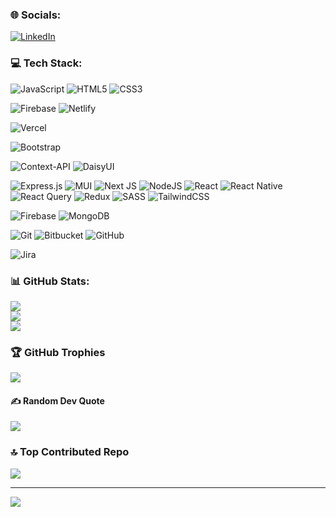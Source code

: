 
### 🌐 Socials:
[![LinkedIn](https://img.shields.io/badge/LinkedIn-%230077B5.svg?logo=linkedin&logoColor=white)](https://linkedin.com/in/pranavpremanand) 

### 💻 Tech Stack:
![JavaScript](https://img.shields.io/badge/javascript-%23323330.svg?style=flat-square&logo=javascript&logoColor=%23F7DF1E)
![HTML5](https://img.shields.io/badge/html5-%23E34F26.svg?style=flat-square&logo=html5&logoColor=white)
![CSS3](https://img.shields.io/badge/css3-%231572B6.svg?style=flat-square&logo=css3&logoColor=white) 
<!-- ![Python](https://img.shields.io/badge/python-3670A0?style=flat-square&logo=python&logoColor=ffdd54)
![TypeScript](https://img.shields.io/badge/typescript-%23007ACC.svg?style=flat-square&logo=typescript&logoColor=white)
![GraphQL](https://img.shields.io/badge/-GraphQL-E10098?style=flat-square&logo=graphql&logoColor=white)
![AWS](https://img.shields.io/badge/AWS-%23FF9900.svg?style=flat-square&logo=amazon-aws&logoColor=white) -->
![Firebase](https://img.shields.io/badge/firebase-%23039BE5.svg?style=flat-square&logo=firebase) ![Netlify](https://img.shields.io/badge/netlify-%23000000.svg?style=flat-square&logo=netlify&logoColor=#00C7B7)
<!--![GithubPages](https://img.shields.io/badge/github%20pages-121013?style=flat-square&logo=github&logoColor=white)
![Google Cloud](https://img.shields.io/badge/GoogleCloud-%234285F4.svg?style=flat-square&logo=google-cloud&logoColor=white) -->
<!--![Heroku](https://img.shields.io/badge/heroku-%23430098.svg?style=flat-square&logo=heroku&logoColor=white) 
![Render](https://img.shields.io/badge/Render-%46E3B7.svg?style=flat-square&logo=render&logoColor=white)  -->
![Vercel](https://img.shields.io/badge/vercel-%23000000.svg?style=flat-square&logo=vercel&logoColor=white) 
<!-- ![Ant-Design](https://img.shields.io/badge/-AntDesign-%230170FE?style=flat-square&logo=ant-design&logoColor=white) --> 
![Bootstrap](https://img.shields.io/badge/bootstrap-%238511FA.svg?style=flat-square&logo=bootstrap&logoColor=white) 
<!--![Chart.js](https://img.shields.io/badge/chart.js-F5788D.svg?style=flat-square&logo=chart.js&logoColor=white) -->
![Context-API](https://img.shields.io/badge/Context--Api-000000?style=flat-square&logo=react) 
![DaisyUI](https://img.shields.io/badge/daisyui-5A0EF8?style=flat-square&logo=daisyui&logoColor=white)
<!-- ![Expo](https://img.shields.io/badge/expo-1C1E24?style=flat-square&logo=expo&logoColor=#D04A37) -->
![Express.js](https://img.shields.io/badge/express.js-%23404d59.svg?style=flat-square&logo=express&logoColor=%2361DAFB) 
![MUI](https://img.shields.io/badge/MUI-%230081CB.svg?style=flat-square&logo=mui&logoColor=white)
![Next JS](https://img.shields.io/badge/Next-black?style=flat-square&logo=next.js&logoColor=white)
![NodeJS](https://img.shields.io/badge/node.js-6DA55F?style=flat-square&logo=node.js&logoColor=white)
![React](https://img.shields.io/badge/react-%2320232a.svg?style=flat-square&logo=react&logoColor=%2361DAFB)
![React Native](https://img.shields.io/badge/react_native-%2320232a.svg?style=flat-square&logo=react&logoColor=%2361DAFB)
![React Query](https://img.shields.io/badge/-React%20Query-FF4154?style=flat-square&logo=react%20query&logoColor=white)
![Redux](https://img.shields.io/badge/redux-%23593d88.svg?style=flat-square&logo=redux&logoColor=white)
![SASS](https://img.shields.io/badge/SASS-hotpink.svg?style=flat-square&logo=SASS&logoColor=white)
![TailwindCSS](https://img.shields.io/badge/tailwindcss-%2338B2AC.svg?style=flat-square&logo=tailwind-css&logoColor=white)
<!-- ![Three js](https://img.shields.io/badge/threejs-black?style=flat-square&logo=three.js&logoColor=white) -->
<!-- ![Vue.js](https://img.shields.io/badge/vue.js-%2335495e.svg?style=flat-square&logo=vuedotjs&logoColor=%234FC08D) -->
<!-- ![Angular](https://img.shields.io/badge/angular-%23DD0031.svg?style=flat-square&logo=angular&logoColor=white) -->
![Firebase](https://img.shields.io/badge/firebase-a08021?style=flat-square&logo=firebase&logoColor=ffcd34)
![MongoDB](https://img.shields.io/badge/MongoDB-%234ea94b.svg?style=flat-square&logo=mongodb&logoColor=white)
<!-- ![Postgres](https://img.shields.io/badge/postgres-%23316192.svg?style=flat-square&logo=postgresql&logoColor=white) -->
<!-- ![Prisma](https://img.shields.io/badge/Prisma-3982CE?style=flat-square&logo=Prisma&logoColor=white) -->
![Git](https://img.shields.io/badge/git-%23F05033.svg?style=flat-square&logo=git&logoColor=white)
![Bitbucket](https://img.shields.io/badge/bitbucket-%230047B3.svg?style=flat-square&logo=bitbucket&logoColor=white)
![GitHub](https://img.shields.io/badge/github-%23121011.svg?style=flat-square&logo=github&logoColor=white)
<!-- ![GitLab](https://img.shields.io/badge/gitlab-%23181717.svg?style=flat-square&logo=gitlab&logoColor=white) -->
![Jira](https://img.shields.io/badge/jira-%230A0FFF.svg?style=flat-square&logo=jira&logoColor=white)
<!-- ![Twilio](https://img.shields.io/badge/Twilio-F22F46?style=flat-square&logo=Twilio&logoColor=white) -->

### 📊 GitHub Stats:
![](https://github-readme-stats.vercel.app/api?username=pranavpremanand&theme=react&hide_border=true&include_all_commits=true&count_private=false)<br/>
![](https://github-readme-streak-stats.herokuapp.com/?user=pranavpremanand&theme=react&hide_border=true)<br/>
![](https://github-readme-stats.vercel.app/api/top-langs/?username=pranavpremanand&theme=react&hide_border=true&include_all_commits=true&count_private=false&layout=compact)

### 🏆 GitHub Trophies
![](https://github-profile-trophy.vercel.app/?username=pranavpremanand&theme=onedark&no-frame=true&no-bg=false&margin-w=4)

#### ✍️ Random Dev Quote
![](https://quotes-github-readme.vercel.app/api?type=horizontal&theme=dark)

### 🔝 Top Contributed Repo
![](https://github-contributor-stats.vercel.app/api?username=pranavpremanand&limit=5&theme=react&combine_all_yearly_contributions=true)

---
[![](https://visitcount.itsvg.in/api?id=pranavpremanand&icon=8&color=0)](https://visitcount.itsvg.in)

 <!-- ## 💰 You can help me by Donating
  [![BuyMeACoffee](https://img.shields.io/badge/Buy%20Me%20a%20Coffee-ffdd00?style=for-the-badge&logo=buy-me-a-coffee&logoColor=black)](https://buymeacoffee.com/pranavpremanand) -->

  
<!-- Proudly created with GPRM ( https://gprm.itsvg.in ) -->
